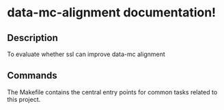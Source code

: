 # data-mc-alignment documentation!

## Description

To evaluate whether ssl can improve data-mc alignment

## Commands

The Makefile contains the central entry points for common tasks related to this project.

